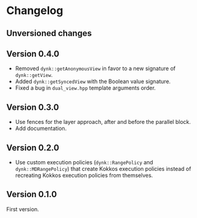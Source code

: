 # Changelog

## Unversioned changes

## Version 0.4.0

- Removed `dynk::getAnonymousView` in favor to a new signature of `dynk::getView`.
- Added `dynk::getSyncedView` with the Boolean value signature.
- Fixed a bug in `dual_view.hpp` template arguments order.

## Version 0.3.0

- Use fences for the layer approach, after and before the parallel block.
- Add documentation.

## Version 0.2.0

- Use custom execution policies (`dynk::RangePolicy` and `dynk::MDRangePolicy`) that create Kokkos execution policies instead of recreating Kokkos execution policies from themselves.

## Version 0.1.0

First version.

